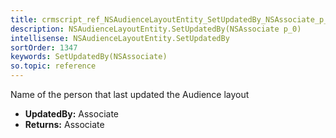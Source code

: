 ```yaml
---
title: crmscript_ref_NSAudienceLayoutEntity_SetUpdatedBy_NSAssociate_p_0
description: NSAudienceLayoutEntity.SetUpdatedBy(NSAssociate p_0)
intellisense: NSAudienceLayoutEntity.SetUpdatedBy
sortOrder: 1347
keywords: SetUpdatedBy(NSAssociate)
so.topic: reference
---
```



Name of the person that last updated the Audience layout



* **UpdatedBy:** Associate
* **Returns:** Associate


